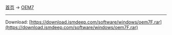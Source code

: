 
[首页](/software) -> [OEM7](/software/oem7)

---

Download: [https://download.ismdeep.com/software/windows/oem7F.rar](https://download.ismdeep.com/software/windows/oem7F.rar)

